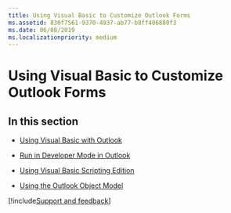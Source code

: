 ```yaml
---
title: Using Visual Basic to Customize Outlook Forms
ms.assetid: 830f7561-9370-4937-ab77-b8ff406880f3
ms.date: 06/08/2019
ms.localizationpriority: medium
---
```



# Using Visual Basic to Customize Outlook Forms

## In this section


- [Using Visual Basic with Outlook](../../How-to/Using-Visual-Basic-to-Customize-Outlook-Forms/using-visual-basic-with-outlook.md)
    
- [Run in Developer Mode in Outlook](../../How-to/Using-Visual-Basic-to-Customize-Outlook-Forms/run-in-developer-mode-in-outlook.md)
    
- [Using Visual Basic Scripting Edition](../../How-to/Using-Visual-Basic-to-Customize-Outlook-Forms/using-visual-basic-scripting-edition.md)
    
- [Using the Outlook Object Model](../../How-to/Using-Visual-Basic-to-Customize-Outlook-Forms/using-the-outlook-object-model.md)

[!include[Support and feedback](~/includes/feedback-boilerplate.md)]